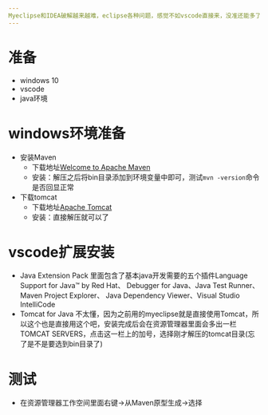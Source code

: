 ```yaml
---
Myeclipse和IDEA破解越来越难，eclipse各种问题，感觉不如vscode直接来，没准还能多了解了解java  
---
```

# 准备
- windows 10
- vscode
- java环境

 
# windows环境准备
- 安装Maven
	- 下载地址[Welcome to Apache Maven](https://maven.apache.org/)
	- 安装：解压之后将bin目录添加到环境变量中即可，测试`mvn -version`命令是否回显正常
- 下载tomcat
	- 下载地址[Apache Tomcat](https://tomcat.apache.org)
	- 安装：直接解压就可以了

# vscode扩展安装
- Java Extension Pack 里面包含了基本java开发需要的五个插件Language Support for Java™ by Red Hat、 Debugger for Java、Java Test Runner、Maven Project Explorer、 Java Dependency Viewer、Visual Studio IntelliCode  
- Tomcat for Java 不太懂，因为之前用的myeclipse就是直接使用Tomcat，所以这个也是直接用这个吧，安装完成后会在资源管理器里面会多出一栏TOMCAT SERVERS，点击这一栏上的加号，选择刚才解压的tomcat目录(忘了是不是要选到bin目录了)

# 测试
- 在资源管理器工作空间里面右键->从Maven原型生成->选择

